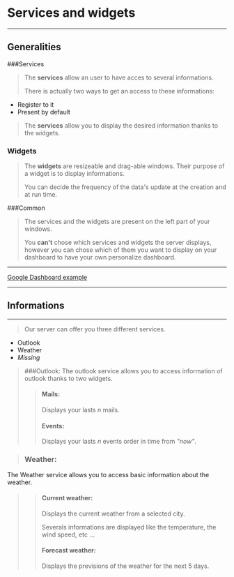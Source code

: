 # Services and widgets

----
## Generalities


###Services
> The **services** allow an user to have acces to several informations.
>
>There is actually two ways to get an access to these informations:

* Register to it
* Present by default

> The **services** allow you to display the desired information thanks to the widgets.

### Widgets
> The **widgets** are resizeable and drag-able windows. Their purpose of a widget is to display informations.
>
> You can decide the frequency of the data's update at the creation and at run time.

###Common

> The services and the widgets are present on the left part of your windows.
>
>You **can't** chose which services and widgets the server displays, however you can chose which of them you want to display on your dashboard to have your own personalize dashboard.
---
[Google Dashboard example](https://myaccount.google.com/dashboard "Dashboard")

----
## Informations

---
> Our server can offer you three different services.

* Outlook
* Weather
* *Missing*

> ###Outlook:
> The outlook service allows you to access information of outlook thanks to two widgets.
>> #### Mails:
>> Displays your lasts *n* mails.
>>
>> #### Events:
>> Displays your lasts *n* events order in time from *"now"*.

> ### Weather:
The Weather service allows you to access basic information about the weather.
>> #### Current weather:
>> Displays the current weather from a selected city.
>>
>> Severals informations are displayed like the temperature, the wind speed, etc ...
>>
>> #### Forecast weather:
>> Displays the previsions of the weather for the next 5 days.
